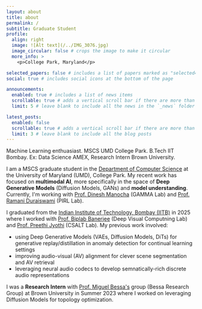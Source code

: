 ```yaml
---
layout: about
title: about
permalink: /
subtitle: Graduate Student
profile:
  align: right
  image: ![Alt text](/../IMG_3076.jpg)
  image_circular: false # crops the image to make it circular
  more_info: >
    <p>College Park, Maryland</p>

selected_papers: false # includes a list of papers marked as "selected={true}"
social: true # includes social icons at the bottom of the page

announcements:
  enabled: true # includes a list of news items
  scrollable: true # adds a vertical scroll bar if there are more than 3 news items
  limit: 5 # leave blank to include all the news in the `_news` folder

latest_posts:
  enabled: false
  scrollable: true # adds a vertical scroll bar if there are more than 3 new posts items
  limit: 3 # leave blank to include all the blog posts
---
```

Machine Learning enthuasiast. MSCS UMD College Park. B.Tech IIT Bombay. Ex: Data Science AMEX, Research Intern Brown University.

I am a MSCS graduate student in the [Department of Computer Science](https://www.cs.umd.edu/) at the University of Maryland (UMD), College Park. My recent work has focused on **multimodal AI**, more specifically in the space of **Deep Generative Models** (Diffusion Models, GANs) and **model understanding**. Currently, I'm working with [Prof. Dinesh Manocha](https://www.cs.umd.edu/people/dmanocha) (GAMMA Lab) and [Prof. Ramani Duraiswami](https://www.cs.umd.edu/people/ramanid) (PIRL Lab). 

I graduated from the [Indian Institute of Technology, Bombay (IITB)](https://www.iitb.ac.in/) in 2025 where I worked with [Prof. Biplab Banerjee](https://biplab-banerjee.github.io/) (Deep Visual Computning Lab) and [Prof. Preethi Jyothi](https://www.cse.iitb.ac.in/~pjyothi/) (CSALT Lab). My previous work involved:
  - using Deep Generative Models (VAEs, Diffusion Models, DiTs) for generative replay/distillation in anomaly detection for continual learning settings
  - improving audio-visual (AV) alignment for clever scene segmentation and AV retrieval
  - leveraging neural audio codecs to develop semnatically-rich discrete audio representations

I was a **Research Intern** with [Prof. Miguel Bessa's](https://vivo.brown.edu/display/mbessa) group (Bessa Research Group) at Brown University in Summer 2023 where I worked on leveraging Diffusion Models for topology optimization.
